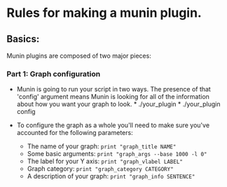 Rules for making a munin plugin.
================================

## Basics:
Munin plugins are composed of two major pieces:
### Part 1: Graph configuration
* Munin is going to run your script in two ways.  The presence of that 'config' argument means Munin is looking for all of the information about how you want your graph to look.
      * ./your_plugin
      * ./your_plugin config

* To configure the graph as a whole you'll need to make sure you've accounted for the following parameters:
     * The name of your graph:        ```print "graph_title NAME" ```
     * Some basic arguments:          ```print "graph_args --base 1000 -l 0"```
     * The label for your Y axis:     ```print "graph_vlabel LABEL"```
     * Graph category:                ```print "graph_category CATEGORY"```
     * A description of your graph:   ```print "graph_info SENTENCE"```
      
      
      


